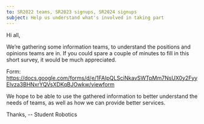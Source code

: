 ```yaml
---
to: SR2022 teams, SR2023 signups, SR2024 signups
subject: Help us understand what's involved in taking part
---
```


Hi all,

We’re gathering some information teams, to understand the positions and opinions teams are in. If you could spare a couple of minutes to fill in this short survey, it would be much appreciated.

Form: https://docs.google.com/forms/d/e/1FAIpQLSciNkavSWTpMm7NsUX0y2FyyElvza3BHNxrYQVsXDKqBJOwkw/viewform

We hope to be able to use the gathered information to better understand the needs of teams, as well as how we can provide better services.

Thanks,
-- Student Robotics
